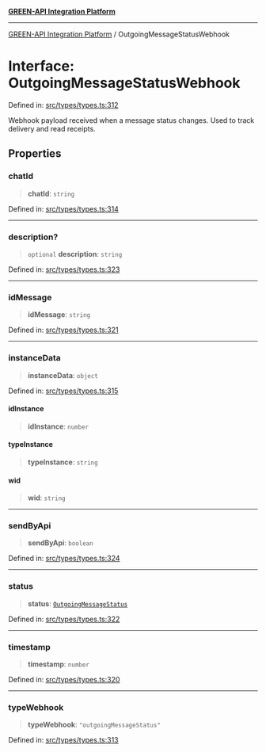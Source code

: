 [**GREEN-API Integration Platform**](../README.md)

***

[GREEN-API Integration Platform](../globals.md) / OutgoingMessageStatusWebhook

# Interface: OutgoingMessageStatusWebhook

Defined in: [src/types/types.ts:312](https://github.com/green-api/greenapi-integration/blob/0c6468d26acd573ad1def9f01a1af819fb76eb31/src/types/types.ts#L312)

Webhook payload received when a message status changes.
Used to track delivery and read receipts.

## Properties

### chatId

> **chatId**: `string`

Defined in: [src/types/types.ts:314](https://github.com/green-api/greenapi-integration/blob/0c6468d26acd573ad1def9f01a1af819fb76eb31/src/types/types.ts#L314)

***

### description?

> `optional` **description**: `string`

Defined in: [src/types/types.ts:323](https://github.com/green-api/greenapi-integration/blob/0c6468d26acd573ad1def9f01a1af819fb76eb31/src/types/types.ts#L323)

***

### idMessage

> **idMessage**: `string`

Defined in: [src/types/types.ts:321](https://github.com/green-api/greenapi-integration/blob/0c6468d26acd573ad1def9f01a1af819fb76eb31/src/types/types.ts#L321)

***

### instanceData

> **instanceData**: `object`

Defined in: [src/types/types.ts:315](https://github.com/green-api/greenapi-integration/blob/0c6468d26acd573ad1def9f01a1af819fb76eb31/src/types/types.ts#L315)

#### idInstance

> **idInstance**: `number`

#### typeInstance

> **typeInstance**: `string`

#### wid

> **wid**: `string`

***

### sendByApi

> **sendByApi**: `boolean`

Defined in: [src/types/types.ts:324](https://github.com/green-api/greenapi-integration/blob/0c6468d26acd573ad1def9f01a1af819fb76eb31/src/types/types.ts#L324)

***

### status

> **status**: [`OutgoingMessageStatus`](../type-aliases/OutgoingMessageStatus.md)

Defined in: [src/types/types.ts:322](https://github.com/green-api/greenapi-integration/blob/0c6468d26acd573ad1def9f01a1af819fb76eb31/src/types/types.ts#L322)

***

### timestamp

> **timestamp**: `number`

Defined in: [src/types/types.ts:320](https://github.com/green-api/greenapi-integration/blob/0c6468d26acd573ad1def9f01a1af819fb76eb31/src/types/types.ts#L320)

***

### typeWebhook

> **typeWebhook**: `"outgoingMessageStatus"`

Defined in: [src/types/types.ts:313](https://github.com/green-api/greenapi-integration/blob/0c6468d26acd573ad1def9f01a1af819fb76eb31/src/types/types.ts#L313)

